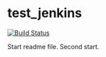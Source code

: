 # test_jenkins
[![Build Status](http://localhost:8080/job/multistep_pipeline/badge/icon)](http://localhost:8080/job/multistep_pipeline/)

Start readme file.
Second start.
